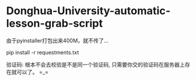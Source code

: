 # Donghua-University-automatic-lesson-grab-script

由于pyinstaller打包出来400M，就不传了...

pip install -r requestments.txt

验证码: 根本不会去校验是不是同一个验证码, 只需要你交的验证码在服务器上存在就可以了。
=_=

